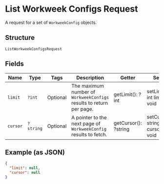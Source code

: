 
# List Workweek Configs Request

A request for a set of `WorkweekConfig` objects.

## Structure

`ListWorkweekConfigsRequest`

## Fields

| Name | Type | Tags | Description | Getter | Setter |
|  --- | --- | --- | --- | --- | --- |
| `limit` | `?int` | Optional | The maximum number of `WorkweekConfigs` results to return per page. | getLimit(): ?int | setLimit(?int limit): void |
| `cursor` | `?string` | Optional | A pointer to the next page of `WorkweekConfig` results to fetch. | getCursor(): ?string | setCursor(?string cursor): void |

## Example (as JSON)

```json
{
  "limit": null,
  "cursor": null
}
```

